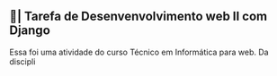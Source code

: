 ## 📑| Tarefa de Desenvenvolvimento web II com Django

  Essa foi uma atividade do curso Técnico em Informática para web. Da discipli
 
